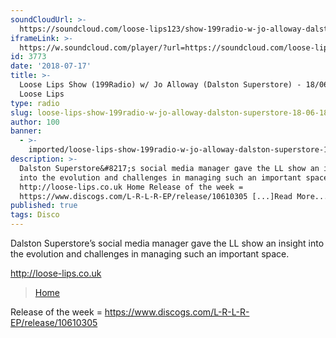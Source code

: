 ```yaml
---
soundCloudUrl: >-
  https://soundcloud.com/loose-lips123/show-199radio-w-jo-alloway-dalston-superstore-180618
iframeLink: >-
  https://w.soundcloud.com/player/?url=https://soundcloud.com/loose-lips123/show-199radio-w-jo-alloway-dalston-superstore-180618&color=00aabb&auto_play=false&hide_related=false&show_comments=true&show_user=true&show_reposts=false
id: 3773
date: '2018-07-17'
title: >-
  Loose Lips Show (199Radio) w/ Jo Alloway (Dalston Superstore) - 18/06/18 -
  Loose Lips
type: radio
slug: loose-lips-show-199radio-w-jo-alloway-dalston-superstore-18-06-18
author: 100
banner:
  - >-
    imported/loose-lips-show-199radio-w-jo-alloway-dalston-superstore-18-06-18/image3773.jpeg
description: >-
  Dalston Superstore&#8217;s social media manager gave the LL show an insight
  into the evolution and challenges in managing such an important space.
  http://loose-lips.co.uk Home Release of the week =
  https://www.discogs.com/L-R-L-R-EP/release/10610305 [...]Read More...
published: true
tags: Disco
---
```

Dalston Superstore’s social media manager gave the LL show an insight into the evolution and challenges in managing such an important space.

http://loose-lips.co.uk

> [Home](https://dalstonsuperstore.com/)

Release of the week = https://www.discogs.com/L-R-L-R-EP/release/10610305